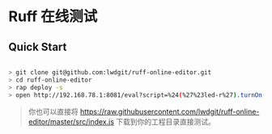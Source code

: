 # Ruff 在线测试

## Quick Start

```sh

> git clone git@github.com:lwdgit/ruff-online-editor.git
> cd ruff-online-editor
> rap deploy -s
> open http://192.168.78.1:8081/eval?script=%24(%27%23led-r%27).turnOn()

```

> 你也可以直接将 https://raw.githubusercontent.com/lwdgit/ruff-online-editor/master/src/index.js 下载到你的工程目录直接测试。
 


